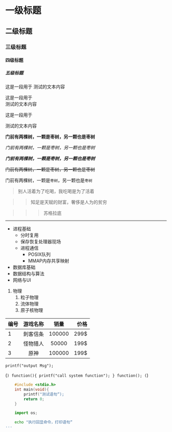 # 一级标题

## 二级标题

### 三级标题

#### 四级标题

##### 五级标题


这是一段用于
测试的文本内容

这是一段用于<br>测试的文本内容

这是一段用于

测试的文本内容

**门前有两棵树，一颗是枣树，另一颗也是枣树**

*门前有两棵树，一颗是枣树，另一颗也是枣树*

***门前有两棵树，一颗是枣树，另一颗也是枣树***

~~门前有两棵树，一颗是枣树，另一颗也是枣树~~

门前有两棵树，一颗是`枣树`，另一颗也是`枣树`

> 别人活着为了吃喝，我吃喝是为了活着

>> 知足是天赋的财富，奢侈是人为的贫穷

>>> 苏格拉底


*****

* 进程基础
  * 分时复用
  * 保存恢复处理器现场
  * 进程通信
    * POSIX队列
    * MMAP内存共享映射
* 数据库基础
* 数据结构与算法
* 网络与UI

1. 物理
   1. 粒子物理
   2. 流体物理
   3. 原子核物理


编号|游戏名称|销量|价格
---|:--:|:--:|---:
1|刺客信条|100000|299$
2|怪物猎人|50000|199$
3|原神|100000|199$


`printf("output Msg");`

(```)
        function(){
		printf("call system function");
	}
	function();
(```)

```c
	#include <stdio.h>
	int main(void){
		printf("测试语句“);
		return 0;
	}
```

```python
	import os;
```

```bash
	echo "执行回显命令，打印语句“
···

